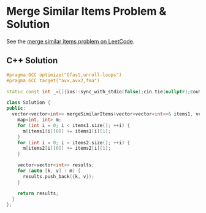 # Merge Similar Items Problem & Solution

See the [merge similar items problem on LeetCode](https://leetcode.com/problems/merge-similar-items).

## C++ Solution

```cpp
#pragma GCC optimize("Ofast,unroll-loops")
#pragma GCC target("avx,avx2,fma")

static const int _=[]{ios::sync_with_stdio(false);cin.tie(nullptr);cout.tie(nullptr);return 0;}();

class Solution {
public:
  vector<vector<int>> mergeSimilarItems(vector<vector<int>>& items1, vector<vector<int>>& items2) {
    map<int, int> m;
    for (int i = 0; i < items1.size(); ++i) {
      m[items1[i][0]] += items1[i][1];
    }
    for (int i = 0; i < items2.size(); ++i) {
      m[items2[i][0]] += items2[i][1];
    }

    vector<vector<int>> results;
    for (auto [k, v] : m) {
      results.push_back({k, v});
    }

    return results;
  }
};
```
